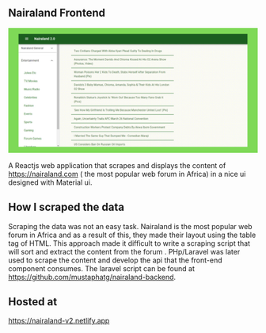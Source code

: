 
## Nairaland Frontend
<img src="https://github.com/mustaphatg/nairaland/blob/main/Osco%20camp%20-%20Github.png" >

A Reactjs web application that scrapes and  displays the content of https://nairaland.com ( the most popular web forum in Africa) in a nice ui designed with Material ui.


## How I scraped the data
Scraping the data was not an easy task. Nairaland is the most popular web forum in Africa and as a result of this, they made their layout using the table tag of HTML. This approach made it difficult to write a scraping script that will sort and extract the content from the forum . PHp/Laravel was later used to scrape the content and develop the api that the front-end component consumes. The laravel script can be found at https://github.com/mustaphatg/nairaland-backend.


## Hosted at
https://nairaland-v2.netlify.app
